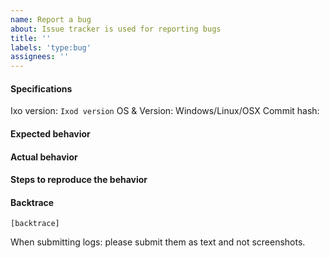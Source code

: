 ```yaml
---
name: Report a bug
about: Issue tracker is used for reporting bugs
title: ''
labels: 'type:bug'
assignees: ''
---
```


#### Specifications

Ixo version: `Ixod version`
OS & Version: Windows/Linux/OSX
Commit hash:

#### Expected behavior

#### Actual behavior

#### Steps to reproduce the behavior

#### Backtrace

```
[backtrace]
```

When submitting logs: please submit them as text and not screenshots.

